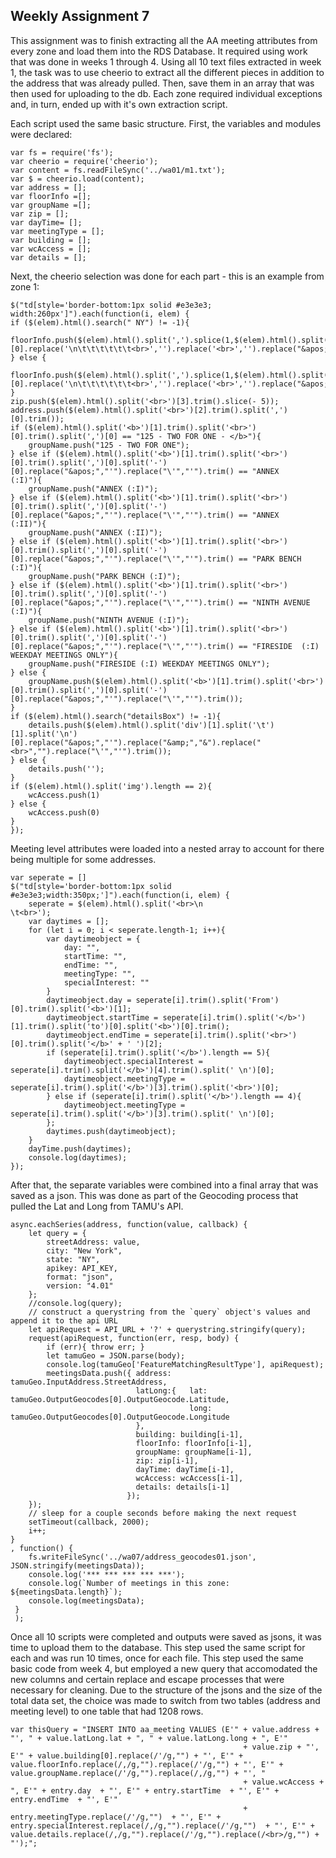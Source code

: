 ## Weekly Assignment 7
This assignment was to finish extracting all the AA meeting attributes from every zone and load them into the RDS Database. It required using work that was done in weeks 1 through 4.
Using all 10 text files extracted in week 1, the task was to use cheerio to extract all the different pieces in addition to the address that was already pulled. Then, save them in an array that was then used for uploading to the db.
Each zone required individual exceptions and, in turn, ended up with it's own extraction script.

Each script used the same basic structure. First, the variables and modules were declared:

    var fs = require('fs');
    var cheerio = require('cheerio');
    var content = fs.readFileSync('../wa01/m1.txt');
    var $ = cheerio.load(content);
    var address = [];
    var floorInfo =[];
    var groupName =[];
    var zip = [];
    var dayTime= [];
    var meetingType = [];
    var building = [];
    var wcAccess = [];
    var details = [];

Next, the cheerio selection was done for each part - this is an example from zone 1:

    $("td[style='border-bottom:1px solid #e3e3e3; width:260px']").each(function(i, elem) {
    if ($(elem).html().search(" NY") != -1){
        floorInfo.push($(elem).html().split(',').splice(1,$(elem).html().split(',').length).join(',').split('NY')[0].replace('\n\t\t\t\t\t\t<br>','').replace('<br>','').replace("&apos;","'").replace("&amp;","&").trim());
    } else {
        floorInfo.push($(elem).html().split(',').splice(1,$(elem).html().split(',').length).join(',').split('100')[0].replace('\n\t\t\t\t\t\t<br>','').replace('<br>','').replace("&apos;","'").replace("&amp;","&").trim());
    }
    zip.push($(elem).html().split('<br>')[3].trim().slice(- 5));
    address.push($(elem).html().split('<br>')[2].trim().split(',')[0].trim());
    if ($(elem).html().split('<b>')[1].trim().split('<br>')[0].trim().split(',')[0] == "125 - TWO FOR ONE - </b>"){
        groupName.push("125 - TWO FOR ONE");
    } else if ($(elem).html().split('<b>')[1].trim().split('<br>')[0].trim().split(',')[0].split('-')[0].replace("&apos;","'").replace("\'","'").trim() == "ANNEX                               (:I)"){
        groupName.push("ANNEX (:I)");
    } else if ($(elem).html().split('<b>')[1].trim().split('<br>')[0].trim().split(',')[0].split('-')[0].replace("&apos;","'").replace("\'","'").trim() == "ANNEX    (:II)"){
        groupName.push("ANNEX (:II)");
    } else if ($(elem).html().split('<b>')[1].trim().split('<br>')[0].trim().split(',')[0].split('-')[0].replace("&apos;","'").replace("\'","'").trim() == "PARK BENCH   (:I)"){
        groupName.push("PARK BENCH (:I)");
    } else if ($(elem).html().split('<b>')[1].trim().split('<br>')[0].trim().split(',')[0].split('-')[0].replace("&apos;","'").replace("\'","'").trim() == "NINTH AVENUE           (:I)"){
        groupName.push("NINTH AVENUE (:I)");
    } else if ($(elem).html().split('<b>')[1].trim().split('<br>')[0].trim().split(',')[0].split('-')[0].replace("&apos;","'").replace("\'","'").trim() == "FIRESIDE  (:I)  WEEKDAY MEETINGS ONLY"){
        groupName.push("FIRESIDE (:I) WEEKDAY MEETINGS ONLY");
    } else {
        groupName.push($(elem).html().split('<b>')[1].trim().split('<br>')[0].trim().split(',')[0].split('-')[0].replace("&apos;","'").replace("\'","'").trim());
    }
    if ($(elem).html().search("detailsBox") != -1){
        details.push($(elem).html().split('div')[1].split('\t')[1].split('\n')[0].replace("&apos;","'").replace("&amp;","&").replace("<br>","").replace("\'","'").trim());
    } else {
        details.push('');
    }
    if ($(elem).html().split('img').length == 2){
        wcAccess.push(1)
    } else {
        wcAccess.push(0)
    }
    });
    
Meeting level attributes were loaded into a nested array to account for there being multiple for some addresses. 

    var seperate = []
    $("td[style='border-bottom:1px solid #e3e3e3;width:350px;']").each(function(i, elem) {
        seperate = $(elem).html().split('<br>\n                    \t<br>');
        var daytimes = [];
        for (let i = 0; i < seperate.length-1; i++){
            var daytimeobject = {
                day: "",
                startTime: "",
                endTime: "",
                meetingType: "",
                specialInterest: ""
            }
            daytimeobject.day = seperate[i].trim().split('From')[0].trim().split('<b>')[1];
            daytimeobject.startTime = seperate[i].trim().split('</b>')[1].trim().split('to')[0].split('<b>')[0].trim();
            daytimeobject.endTime = seperate[i].trim().split('<br>')[0].trim().split('</b>' + ' ')[2];
            if (seperate[i].trim().split('</b>').length == 5){
                daytimeobject.specialInterest = seperate[i].trim().split('</b>')[4].trim().split(' \n')[0];
                daytimeobject.meetingType = seperate[i].trim().split('</b>')[3].trim().split('<br>')[0];
            } else if (seperate[i].trim().split('</b>').length == 4){
                daytimeobject.meetingType = seperate[i].trim().split('</b>')[3].trim().split(' \n')[0];
            };
            daytimes.push(daytimeobject);
        }
        dayTime.push(daytimes);
        console.log(daytimes);
    });
    
After that, the separate variables were combined into a final array that was saved as a json. This was done as part of the Geocoding process that pulled the Lat and Long from TAMU's API.

    async.eachSeries(address, function(value, callback) {
        let query = {
            streetAddress: value,
            city: "New York",
            state: "NY",
            apikey: API_KEY,
            format: "json",
            version: "4.01"
        };
        //console.log(query);
        // construct a querystring from the `query` object's values and append it to the api URL
        let apiRequest = API_URL + '?' + querystring.stringify(query);
        request(apiRequest, function(err, resp, body) {
            if (err){ throw err; }
            let tamuGeo = JSON.parse(body);
            console.log(tamuGeo['FeatureMatchingResultType'], apiRequest);
            meetingsData.push({ address: tamuGeo.InputAddress.StreetAddress,
                                latLong:{   lat: tamuGeo.OutputGeocodes[0].OutputGeocode.Latitude,
                                            long: tamuGeo.OutputGeocodes[0].OutputGeocode.Longitude
                                },
                                building: building[i-1],
                                floorInfo: floorInfo[i-1],
                                groupName: groupName[i-1],
                                zip: zip[i-1],
                                dayTime: dayTime[i-1],
                                wcAccess: wcAccess[i-1],
                                details: details[i-1]
                              });
        });
        // sleep for a couple seconds before making the next request
        setTimeout(callback, 2000);
        i++;
    }
    , function() {
        fs.writeFileSync('../wa07/address_geocodes01.json', JSON.stringify(meetingsData));
        console.log('*** *** *** *** ***');
        console.log(`Number of meetings in this zone: ${meetingsData.length}`);
        console.log(meetingsData);
     }
     );

Once all 10 scripts were completed and outputs were saved as jsons, it was time to upload them to the database. This step used the same script for each and was run 10 times, once for each file. 
This step used the same basic code from week 4, but employed a new query that accomodated the new columns and certain replace and escape processes that were necessary for cleaning.
Due to the structure of the jsons and the size of the total data set, the choice was made to switch from two tables (address and meeting level) to one table that had 1208 rows.

    var thisQuery = "INSERT INTO aa_meeting VALUES (E'" + value.address + "', " + value.latLong.lat + ", " + value.latLong.long + ", E'" 
                                                        + value.zip + "', E'" + value.building[0].replace(/'/g,"") + "', E'" + value.floorInfo.replace(/,/g,"").replace(/'/g,"") + "', E'" + value.groupName.replace(/'/g,"").replace(/,/g,"") + "', " 
                                                        + value.wcAccess + ", E'" + entry.day  + "', E'" + entry.startTime  + "', E'" + entry.endTime  + "', E'" 
                                                        + entry.meetingType.replace(/'/g,"")  + "', E'" + entry.specialInterest.replace(/,/g,"").replace(/'/g,"")  + "', E'" + value.details.replace(/,/g,"").replace(/'/g,"").replace(/<br>/g,"") + "');";
    